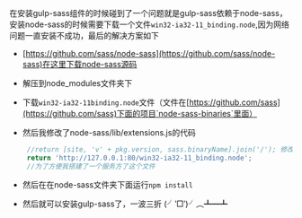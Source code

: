  在安装gulp-sass组件的时候碰到了一个问题就是gulp-sass依赖于node-sass，安装node-sass的时候需要下载一个文件`win32-ia32-11_binding.node`,因为网络问题一直安装不成功，最后的解决方案如下

 - [https://github.com/sass/node-sass](https://github.com/sass/node-sass)在这里下载node-sass源码
 - 解压到node_modules文件夹下
 - 下载`win32-ia32-11binding.node`文件（文件在[https://github.com/sass](https://github.com/sass)下面的项目`node-sass-binaries`里面）
 - 然后我修改了node-sass/lib/extensions.js的代码
   ```js
    //return [site, 'v' + pkg.version, sass.binaryName].join('/'); 修改的地方
    return 'http://127.0.0.1:80/win32-ia32-11_binding.node';
    //为了方便我搭建了一个服务方了这个文件
   ```
  
 - 然后在在node-sass文件夹下面运行`npm install`
 - 然后就可以安装gulp-sass了，一波三折 (╯‵□′)╯︵┻━┻
